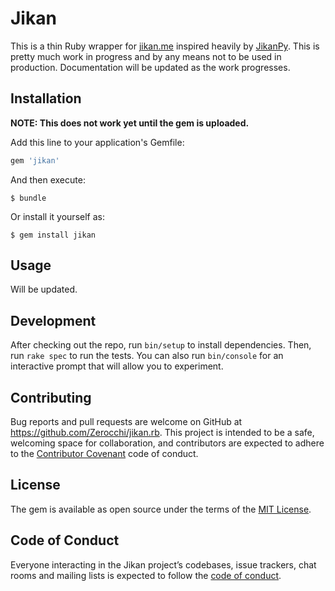 # Jikan

This is a thin Ruby wrapper for [jikan.me](http://jikan.me) inspired heavily by [JikanPy](https://github.com/AWConant/jikanpy). This is pretty much work in progress and by any means not to be used in production. Documentation will be updated as the work progresses.

## Installation

**NOTE: This does not work yet until the gem is uploaded.**

Add this line to your application's Gemfile:

```ruby
gem 'jikan'
```

And then execute:

    $ bundle

Or install it yourself as:

    $ gem install jikan

## Usage

Will be updated.

## Development

After checking out the repo, run `bin/setup` to install dependencies. Then, run `rake spec` to run the tests. You can also run `bin/console` for an interactive prompt that will allow you to experiment.

## Contributing

Bug reports and pull requests are welcome on GitHub at https://github.com/Zerocchi/jikan.rb. This project is intended to be a safe, welcoming space for collaboration, and contributors are expected to adhere to the [Contributor Covenant](http://contributor-covenant.org) code of conduct.

## License

The gem is available as open source under the terms of the [MIT License](https://opensource.org/licenses/MIT).

## Code of Conduct

Everyone interacting in the Jikan project’s codebases, issue trackers, chat rooms and mailing lists is expected to follow the [code of conduct](https://github.com/Zerocchi/jikan/blob/master/CODE_OF_CONDUCT.md).
